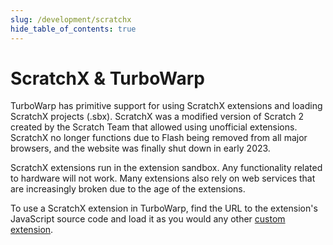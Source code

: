 ```yaml
---
slug: /development/scratchx
hide_table_of_contents: true
---
```


# ScratchX & TurboWarp

TurboWarp has primitive support for using ScratchX extensions and loading ScratchX projects (.sbx). ScratchX was a modified version of Scratch 2 created by the Scratch Team that allowed using unofficial extensions. ScratchX no longer functions due to Flash being removed from all major browsers, and the website was finally shut down in early 2023.

ScratchX extensions run in the extension sandbox. Any functionality related to hardware will not work. Many extensions also rely on web services that are increasingly broken due to the age of the extensions.

To use a ScratchX extension in TurboWarp, find the URL to the extension's JavaScript source code and load it as you would any other [custom extension](/development/custom-extensions).
